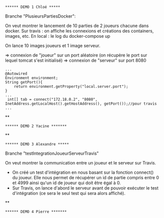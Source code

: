     ****** DEMO 1 Chloé *****
    
Branche  "PlusieursPartiesDocker":

On veut montrer le lancement de 10 parties de 2 joueurs chacune dans docker.
    Sur travis : on affiche les connexions et créations des containers, images, etc.
    En local : le log du docker-compose up

On lance 10 images joueurs et 1 image serveur.

=> connexion de "joueur" sur un port aléatoire (on récupère le port sur lequel tomcat s'est initialisé)
=> connexion de "serveur" sur port 8080
    
    ...
    @Autowired
    Environment environment;
    String getPort(){
        return environment.getProperty("local.server.port");
    }
    ...
     int[] tab = connect("172.18.0.2", "8080", InetAddress.getLocalHost().getHostAddress(), getPort());//pour travis
    ...

**

    ****** DEMO 2 Yacine *******
     






**
     
    ****** DEMO 3 Alexandre *****
    
Branche "testIntegrationJoueurServeurTravis"

On veut montrer la communication entre un joueur et le serveur sur Travis.

- On créé un test d'intégration en nous basant sur la fonction connect() du joueur.
Elle nous permet de récupérer un id de partie compris entre 0 et 4999 ainsi qu'un id de joueur
qui doit être égal à 0.
- Sur Travis, on lance d'abord le serveur avant de pouvoir exécuter le test d'intégration
(ce sera le seul test qui sera alors affiché).
   
   
    
  
**
  
    ****** DEMO 4 Pierre *******